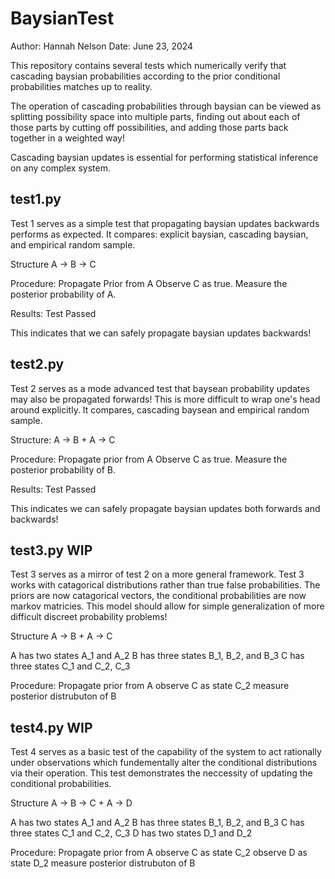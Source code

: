 # BaysianTest

Author: Hannah Nelson
Date: June 23, 2024

This repository contains several tests which numerically verify that cascading baysian probabilities according to the prior conditional probabilities matches up to reality.

The operation of cascading probabilities through baysian can be viewed as splitting possibility space into multiple parts, finding out about each of those parts by cutting off possibilities, and adding those parts back together in a weighted way!

Cascading baysian updates is essential for performing statistical inference on any complex system.

## test1.py

Test 1 serves as a simple test that propagating baysian updates backwards performs as expected. It compares: explicit baysian, cascading baysian, and empirical random sample.

Structure A -> B -> C

Procedure:
    Propagate Prior from A
    Observe C as true.
    Measure the posterior probability of A.

Results: Test Passed

This indicates that we can safely propagate baysian updates backwards!

## test2.py

Test 2 serves as a mode advanced test that baysean probability updates may also be propagated forwards! This is more difficult to wrap one's head around explicitly. It compares, cascading baysean and empirical random sample.

Structure: A -> B + A -> C

Procedure: 
    Propagate prior from A
    Observe C as true.
    Measure the posterior probability of B.

Results: Test Passed

This indicates we can safely propagate baysian updates both forwards and backwards!

## test3.py WIP

Test 3 serves as a mirror of test 2 on a more general framework. Test 3 works with catagorical distributions rather than true false probabilities. The priors are now catagorical vectors, the conditional probabilities are now markov matricies. This model should allow for simple generalization of more difficult discreet probability problems!

Structure A -> B + A -> C

A has two states A_1 and A_2
B has three states B_1, B_2, and B_3
C has three states C_1 and C_2, C_3

Procedure:
    Propagate prior from A
    observe C as state C_2
    measure posterior distrubuton of B

## test4.py WIP

Test 4 serves as a basic test of the capability of the system to act rationally under observations which fundementally alter the conditional distributions via their operation. This test demonstrates the neccessity of updating the conditional probabilities.

Structure A -> B -> C + A -> D

A has two states A_1 and A_2
B has three states B_1, B_2, and B_3
C has three states C_1 and C_2, C_3
D has two states D_1 and D_2

Procedure:
    Propagate prior from A
    observe C as state C_2
    observe D as state D_2
    measure posterior distrubuton of B

